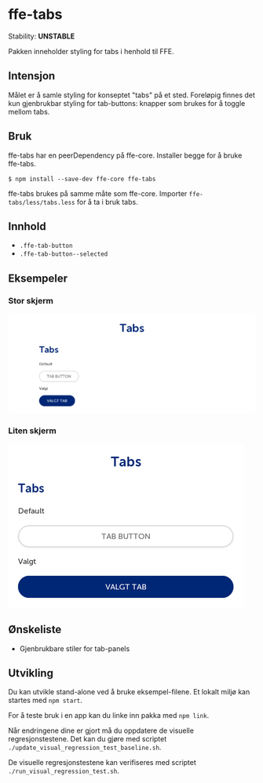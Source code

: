 # ffe-tabs
Stability: **UNSTABLE**

Pakken inneholder styling for tabs i henhold til FFE.

## Intensjon

Målet er å samle styling for konseptet "tabs" på et sted. Foreløpig finnes det kun gjenbrukbar styling for tab-buttons: knapper som brukes for å toggle mellom tabs.

## Bruk

ffe-tabs har en peerDependency på ffe-core. Installer begge for å bruke ffe-tabs.

```
$ npm install --save-dev ffe-core ffe-tabs
```

ffe-tabs brukes på samme måte som ffe-core. Importer `ffe-tabs/less/tabs.less` for å ta i bruk tabs.

## Innhold

- `.ffe-tab-button`
- `.ffe-tab-button--selected`

## Eksempeler

### Stor skjerm
![](./visual-tests/baseline-screenshots/example/plain/firefox-large.png)

### Liten skjerm
![](./visual-tests/baseline-screenshots/example/plain/firefox-small.png)

## Ønskeliste

- Gjenbrukbare stiler for tab-panels

## Utvikling

Du kan utvikle stand-alone ved å bruke eksempel-filene. Et lokalt miljø kan startes med `npm start`.

For å teste bruk i en app kan du linke inn pakka med `npm link`.

Når endringene dine er gjort må du oppdatere de visuelle regresjonstestene.  Det kan du gjøre med scriptet `./update_visual_regression_test_baseline.sh`.

De visuelle regresjonstestene kan verifiseres med scriptet `./run_visual_regression_test.sh`.
